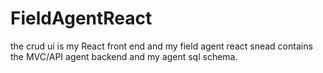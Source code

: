 # FieldAgentReact

the crud ui is my React front end and my field agent react snead contains the MVC/API agent backend and my agent sql schema.
